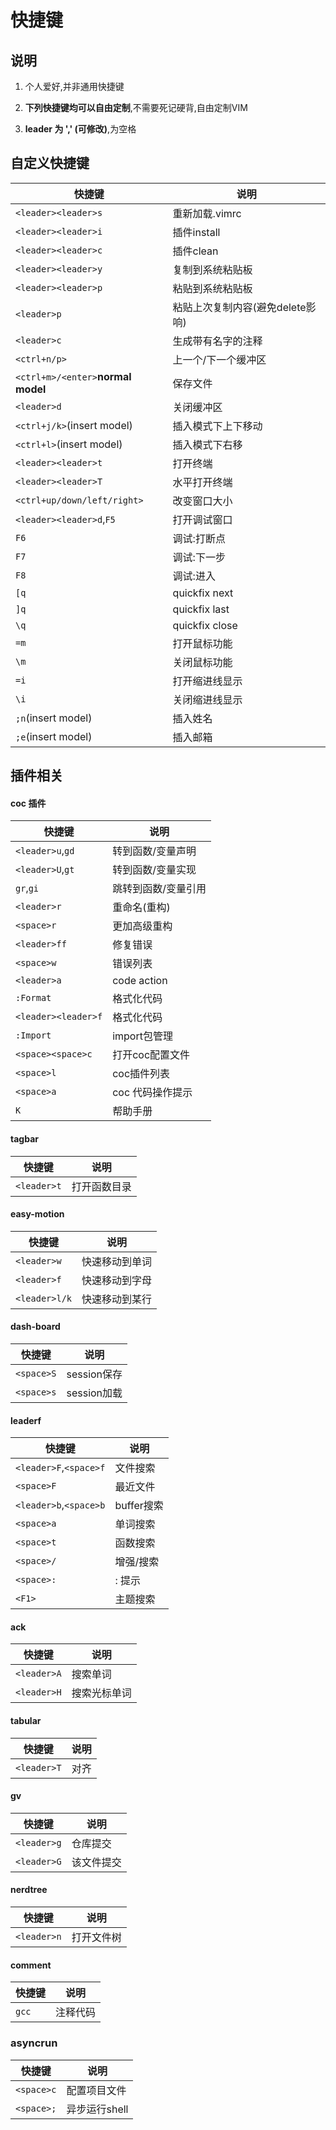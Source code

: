 # 快捷键

## 说明

1. 个人爱好,并非通用快捷键

2. **下列快捷键均可以自由定制**,不需要死记硬背,自由定制VIM

3. **leader 为 ',' (可修改)**,<space>为空格

## 自定义快捷键

| 快捷键                                | 说明                   |
| ---------------------------------- | -------------------- |
| `<leader><leader>s`                | 重新加载.vimrc           |
| `<leader><leader>i`                | 插件install            |
| `<leader><leader>c`                | 插件clean              |
| `<leader><leader>y`                | 复制到系统粘贴板             |
| `<leader><leader>p`                | 粘贴到系统粘贴板             |
| `<leader>p`                        | 粘贴上次复制内容(避免delete影响) |
| `<leader>c`                        | 生成带有名字的注释            |
| `<ctrl+n/p>`                       | 上一个/下一个缓冲区           |
| `<ctrl+m>/<enter>`**normal model** | 保存文件                 |
| `<leader>d`                        | 关闭缓冲区                |
| `<ctrl+j/k>`(insert model)         | 插入模式下上下移动            |
| `<ctrl+l>`(insert model)           | 插入模式下右移              |
| `<leader><leader>t`                | 打开终端                 |
| `<leader><leader>T`                | 水平打开终端               |
| `<ctrl+up/down/left/right>`        | 改变窗口大小               |
| `<leader><leader>d`,`F5`           | 打开调试窗口               |
| `F6`                               | 调试:打断点               |
| `F7`                               | 调试:下一步               |
| `F8`                               | 调试:进入                |
| `[q`                               | quickfix next        |
| `]q`                               | quickfix last        |
| `\q`                               | quickfix close       |
| `=m`                               | 打开鼠标功能               |
| `\m`                               | 关闭鼠标功能               |
| `=i`                               | 打开缩进线显示              |
| `\i`                               | 关闭缩进线显示              |
| `;n`(insert model)                 | 插入姓名                 |
| `;e`(insert model)                 | 插入邮箱                 |

## 插件相关

#### coc 插件

| 快捷键                 | 说明          |
| ------------------- | ----------- |
| `<leader>u`,`gd`    | 转到函数/变量声明   |
| `<leader>U`,`gt`    | 转到函数/变量实现   |
| `gr`,`gi`           | 跳转到函数/变量引用  |
| `<leader>r`         | 重命名(重构)     |
| `<space>r`          | 更加高级重构      |
| `<leader>ff`        | 修复错误        |
| `<space>w`          | 错误列表        |
| `<leader>a`         | code action |
| `:Format`           | 格式化代码       |
| `<leader><leader>f` | 格式化代码       |
| `:Import`           | import包管理   |
| `<space><space>c`   | 打开coc配置文件   |
| `<space>l`          | coc插件列表     |
| `<space>a`          | coc 代码操作提示  |
| `K`                 | 帮助手册        |

#### tagbar

| 快捷键         | 说明     |
| ----------- | ------ |
| `<leader>t` | 打开函数目录 |

#### easy-motion

| 快捷键           | 说明      |
| ------------- | ------- |
| `<leader>w`   | 快速移动到单词 |
| `<leader>f`   | 快速移动到字母 |
| `<leader>l/k` | 快速移动到某行 |

#### dash-board

| 快捷键        | 说明        |
| ---------- | --------- |
| `<space>S` | session保存 |
| `<space>s` | session加载 |

#### leaderf

| 快捷键                    | 说明       |
| ---------------------- | -------- |
| `<leader>F`,`<space>f` | 文件搜索     |
| `<space>F`             | 最近文件     |
| `<leader>b`,`<space>b` | buffer搜索 |
| `<space>a`             | 单词搜索     |
| `<space>t`             | 函数搜索     |
| `<space>/`             | 增强/搜索    |
| `<space>:`             | : 提示     |
| `<F1>`                 | 主题搜索     |

#### ack

| 快捷键         | 说明     |
| ----------- | ------ |
| `<leader>A` | 搜索单词   |
| `<leader>H` | 搜索光标单词 |

#### tabular

| 快捷键         | 说明  |
| ----------- | --- |
| `<leader>T` | 对齐  |

#### gv

| 快捷键         | 说明    |
| ----------- | ----- |
| `<leader>g` | 仓库提交  |
| `<leader>G` | 该文件提交 |

#### nerdtree

| 快捷键         | 说明    |
| ----------- | ----- |
| `<leader>n` | 打开文件树 |

#### comment

| 快捷键   | 说明   |
| ----- | ---- |
| `gcc` | 注释代码 |

### asyncrun

| 快捷键        | 说明        |
| ---------- | --------- |
| `<space>c` | 配置项目文件    |
| `<space>;` | 异步运行shell |
